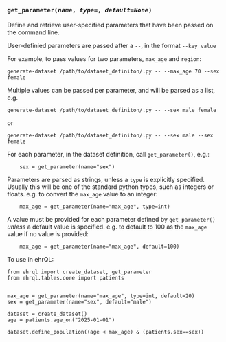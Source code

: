 
<h4 class="attr-heading" id="get_parameter" data-toc-label="get_parameter" markdown>
  <tt><strong>get_parameter</strong>(<em>name</em>, <em>type=<class 'str'></em>, <em>default=None</em>)</tt>
</h4>
<div markdown="block" class="indent">
Define and retrieve user-specified parameters that have been passed on the command line.

User-definied parameters are passed after a `--`, in the format `--key value`

For example, to pass values for two parameters, `max_age` and `region`:

```
generate-dataset /path/to/dataset_definiton/.py -- --max_age 70 --sex female
```

Multiple values can be passed per parameter, and will be parsed
as a list, e.g.
```
generate-dataset /path/to/dataset_definiton/.py -- --sex male female
```
or
```
generate-dataset /path/to/dataset_definiton/.py -- --sex male --sex female
```

For each parameter, in the dataset definition, call `get_parameter()`, e.g.:
```
    sex = get_parameter(name="sex")
```

Parameters are parsed as strings, unless a `type` is explicitly specified.
Usually this will be one of the standard python types, such as integers or floats.
e.g. to convert the `max_age` value to an integer:
```
    max_age = get_parameter(name="max_age", type=int)
```

A value must be provided for each parameter defined by `get_parameter()` *unless*
a default value is specified.
e.g. to default to 100 as the `max_age` value if no value is provided:
```
    max_age = get_parameter(name="max_age", default=100)
```

To use in ehrQL:

```ehrql
from ehrql import create_dataset, get_parameter
from ehrql.tables.core import patients


max_age = get_parameter(name="max_age", type=int, default=20)
sex = get_parameter(name="sex", default="male")

dataset = create_dataset()
age = patients.age_on("2025-01-01")

dataset.define_population((age < max_age) & (patients.sex==sex))
```
</div>
